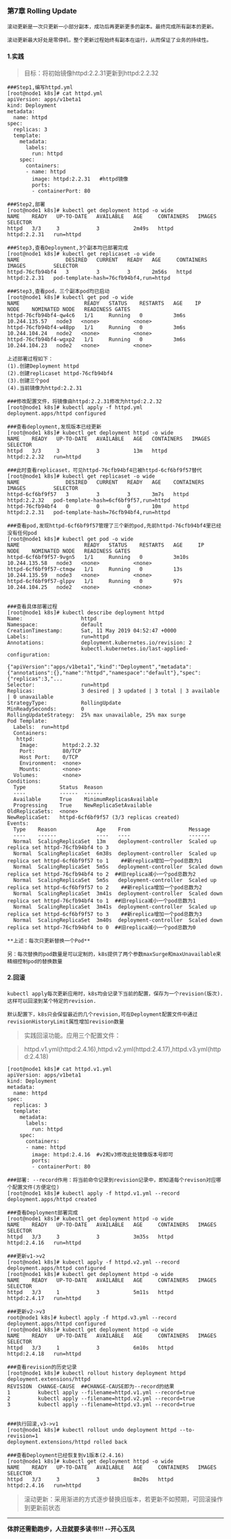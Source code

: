 
### 第7章 Rolling Update

    滚动更新是一次只更新一小部分副本，成功后再更新更多的副本。最终完成所有副本的更新。
    
    滚动更新最大好处是零停机，整个更新过程始终有副本在运行，从而保证了业务的持续性。
    
#### 1.实践

>目标：将初始镜像httpd:2.2.31更新到httpd:2.2.32
    
    ###Step1,编写httpd.yml
    [root@node1 k8s]# cat httpd.yml 
    apiVersion: apps/v1beta1
    kind: Deployment
    metadata:
      name: httpd
    spec:
      replicas: 3
      template:
        metadata:
          labels:
            run: httpd
        spec:
          containers:
          - name: httpd
            image: httpd:2.2.31   #httpd镜像
            ports:
            - containerPort: 80

    ###Step2,部署
    [root@node1 k8s]# kubectl get deployment httpd -o wide
    NAME    READY   UP-TO-DATE   AVAILABLE   AGE     CONTAINERS   IMAGES         SELECTOR
    httpd   3/3     3            3           2m49s   httpd        httpd:2.2.31   run=httpd
    
    ###Step3,查看Deployment,3个副本均已部署完成
    [root@node1 k8s]# kubectl get replicaset -o wide
    NAME               DESIRED   CURRENT   READY   AGE     CONTAINERS   IMAGES         SELECTOR
    httpd-76cfb94bf4   3         3         3       2m56s   httpd        httpd:2.2.31   pod-template-hash=76cfb94bf4,run=httpd
    
    ###Step3,查看pod，三个副本pod均已启动
    [root@node1 k8s]# kubectl get pod -o wide
    NAME                     READY   STATUS    RESTARTS   AGE    IP              NODE    NOMINATED NODE   READINESS GATES
    httpd-76cfb94bf4-qw4c6   1/1     Running   0          3m6s   10.244.135.57   node3   <none>           <none>
    httpd-76cfb94bf4-w48pp   1/1     Running   0          3m6s   10.244.104.24   node2   <none>           <none>
    httpd-76cfb94bf4-wgxp2   1/1     Running   0          3m6s   10.244.104.23   node2   <none>           <none>
    
    上述部署过程如下：
    (1).创建Deployment httpd
    (2).创建replicaset httpd-76cfb94bf4
    (3).创建三个pod
    (4).当前镜像为httpd:2.2.31
    
    ###修改配置文件，将镜像由httpd:2.2.31修改为httpd:2.2.32
    [root@node1 k8s]# kubectl apply -f httpd.yml 
    deployment.apps/httpd configured
    
    ###查看deployment,发现版本已经更新
    [root@node1 k8s]# kubectl get deployment httpd -o wide
    NAME    READY   UP-TO-DATE   AVAILABLE   AGE   CONTAINERS   IMAGES         SELECTOR
    httpd   3/3     3            3           13m   httpd        httpd:2.2.32   run=httpd
    
    ###此时查看replicaset，可见httpd-76cfb94bf4已被httpd-6cf6bf9f57替代
    [root@node1 k8s]# kubectl get replicaset -o wide
    NAME               DESIRED   CURRENT   READY   AGE    CONTAINERS   IMAGES         SELECTOR
    httpd-6cf6bf9f57   3         3         3       3m7s   httpd        httpd:2.2.32   pod-template-hash=6cf6bf9f57,run=httpd
    httpd-76cfb94bf4   0         0         0       10m    httpd        httpd:2.2.31   pod-template-hash=76cfb94bf4,run=httpd
    
    ###查看pod,发现httpd-6cf6bf9f57管理了三个新的pod,先前httpd-76cfb94bf4里已经没有任何pod
    [root@node1 k8s]# kubectl get pod -o wide
    NAME                     READY   STATUS    RESTARTS   AGE     IP              NODE    NOMINATED NODE   READINESS GATES
    httpd-6cf6bf9f57-9vgn5   1/1     Running   0          3m10s   10.244.135.58   node3   <none>           <none>
    httpd-6cf6bf9f57-ctmqw   1/1     Running   0          13s     10.244.135.59   node3   <none>           <none>
    httpd-6cf6bf9f57-glppv   1/1     Running   0          97s     10.244.104.25   node2   <none>           <none>
    
    
    ###查看具体部署过程
    [root@node1 k8s]# kubectl describe deployment httpd
    Name:                   httpd
    Namespace:              default
    CreationTimestamp:      Sat, 11 May 2019 04:52:47 +0000
    Labels:                 run=httpd
    Annotations:            deployment.kubernetes.io/revision: 2
                            kubectl.kubernetes.io/last-applied-configuration:
                              {"apiVersion":"apps/v1beta1","kind":"Deployment","metadata":{"annotations":{},"name":"httpd","namespace":"default"},"spec":{"replicas":3,"...
    Selector:               run=httpd
    Replicas:               3 desired | 3 updated | 3 total | 3 available | 0 unavailable
    StrategyType:           RollingUpdate
    MinReadySeconds:        0
    RollingUpdateStrategy:  25% max unavailable, 25% max surge
    Pod Template:
      Labels:  run=httpd
      Containers:
       httpd:
        Image:        httpd:2.2.32
        Port:         80/TCP
        Host Port:    0/TCP
        Environment:  <none>
        Mounts:       <none>
      Volumes:        <none>
    Conditions:
      Type           Status  Reason
      ----           ------  ------
      Available      True    MinimumReplicasAvailable
      Progressing    True    NewReplicaSetAvailable
    OldReplicaSets:  <none>
    NewReplicaSet:   httpd-6cf6bf9f57 (3/3 replicas created)
    Events:
      Type    Reason             Age    From                   Message
      ----    ------             ----   ----                   -------
      Normal  ScalingReplicaSet  13m    deployment-controller  Scaled up replica set httpd-76cfb94bf4 to 3 
      Normal  ScalingReplicaSet  6m38s  deployment-controller  Scaled up replica set httpd-6cf6bf9f57 to 1    ##新replica增加一个pod总数为1
      Normal  ScalingReplicaSet  5m5s   deployment-controller  Scaled down replica set httpd-76cfb94bf4 to 2  ##旧replica减小一个pod总数为2
      Normal  ScalingReplicaSet  5m5s   deployment-controller  Scaled up replica set httpd-6cf6bf9f57 to 2    ##新replica增加一个pod总数为2
      Normal  ScalingReplicaSet  3m41s  deployment-controller  Scaled down replica set httpd-76cfb94bf4 to 1  ##旧replica减小一个pod总数为1
      Normal  ScalingReplicaSet  3m41s  deployment-controller  Scaled up replica set httpd-6cf6bf9f57 to 3    ##新replica增加一个pod总数为3
      Normal  ScalingReplicaSet  3m40s  deployment-controller  Scaled down replica set httpd-76cfb94bf4 to 0  ##旧replica减小一个pod总数为0
      
    **上述：每次只更新替换一个Pod**
    
    另：每次替换的pod数量是可以定制的，k8s提供了两个参数maxSurge和maxUnavailable来精细控制pod的替换数量
    
#### 2.回滚

    kubectl apply每次更新应用时，k8s均会记录下当前的配置，保存为一个revision(版次).这样可以回滚到某个特定的revision.
    
    默认配置下，k8s只会保留最近的几个revision,可在Deployment配置文件中通过revisionHistoryLimit属性增加revision数量
    
>实践回滚功能。应用三个配置文件：

>httpd.v1.yml(httpd:2.4.16),httpd.v2.yml(httpd:2.4.17),httpd.v3.yml(httpd:2.4.18)

    [root@node1 k8s]# cat httpd.v1.yml
    apiVersion: apps/v1beta1
    kind: Deployment
    metadata:
      name: httpd
    spec:
      replicas: 3
      template:
        metadata:
          labels:
            run: httpd
        spec:
          containers:
          - name: httpd
            image: httpd:2.4.16  #v2和v3修改此处镜像版本号即可
            ports:
            - containerPort: 80
            
    ###部署: --record作用：将当前命令记录到revision记录中，即知道每个revison对应哪个配置文件(方便定位)
    [root@node1 k8s]# kubectl apply -f httpd.v1.yml --record
    deployment.apps/httpd created
    
    ###查看Deployment部署完成
    [root@node1 k8s]# kubectl get deployment httpd -o wide
    NAME    READY   UP-TO-DATE   AVAILABLE   AGE     CONTAINERS   IMAGES         SELECTOR
    httpd   3/3     3            3           3m35s   httpd        httpd:2.4.16   run=httpd
    
    ###更新v1->v2
    [root@node1 k8s]# kubectl apply -f httpd.v2.yml --record
    deployment.apps/httpd configured
    [root@node1 k8s]# kubectl get deployment httpd -o wide
    NAME    READY   UP-TO-DATE   AVAILABLE   AGE     CONTAINERS   IMAGES         SELECTOR
    httpd   3/3     1            3           5m11s   httpd        httpd:2.4.17   run=httpd
    
    ###更新v2->v3
    root@node1 k8s]# kubectl apply -f httpd.v3.yml --record
    deployment.apps/httpd configured
    [root@node1 k8s]# kubectl get deployment httpd -o wide
    NAME    READY   UP-TO-DATE   AVAILABLE   AGE     CONTAINERS   IMAGES         SELECTOR
    httpd   3/3     1            3           6m10s   httpd        httpd:2.4.18   run=httpd
    
    ###查看revision的历史记录
    [root@node1 k8s]# kubectl rollout history deployment httpd
    deployment.extensions/httpd 
    REVISION  CHANGE-CAUSE  ##CHANGE-CAUSE即为--record的结果
    1         kubectl apply --filename=httpd.v1.yml --record=true
    2         kubectl apply --filename=httpd.v2.yml --record=true
    3         kubectl apply --filename=httpd.v3.yml --record=true
    
    
    ###执行回滚,v3->v1
    [root@node1 k8s]# kubectl rollout undo deployment httpd --to-revision=1
    deployment.extensions/httpd rolled back
    
    ###查看Deployment已经恢复到v1版本(2.4.16)
    [root@node1 k8s]# kubectl get deployment httpd -o wide
    NAME    READY   UP-TO-DATE   AVAILABLE   AGE     CONTAINERS   IMAGES         SELECTOR
    httpd   3/3     3            3           8m20s   httpd        httpd:2.4.16   run=httpd
    
>滚动更新：采用渐进的方式逐步替换旧版本，若更新不如预期，可回滚操作到更新前状态

--------------------------------------------

**体胖还需勤跑步，人丑就要多读书!!! --开心玉凤**